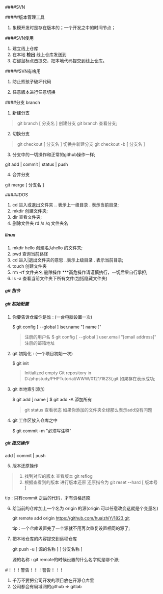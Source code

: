 ####SVN

#####版本管理工具

1. 象模开发时是存在版本的；一个开发之中的时间节点；

####SVN使用

1. 建立线上仓库
2. 在本地 **检出** 线上仓库发送到
3. 右键鼠标点击提交，把本地代码提交到线上仓库。

#####SVN有啥用

1. 防止熊孩子破坏代码

2. 任意版本进行任意切换

####分支 branch

1. 新建分支

> git branch [ 分支名 ] 创建分支
> git branch 查看分支;

2. 切换分支

> git checkout [ 分支名 ]
> 切换并新建分支 git checkout -b [ 分支名 ]

3. 分支中的一切操作和正常的github操作一样;

git add | commit | status | push

4. 合并分支

git merge [ 分支名 ]

#####DOS

1. cd 进入或退出文件夹  .. 表示上一级目录  . 表示当前目录;
2. mkdir 创建文件夹;
3. dir 查看文件夹;
4. 删除文件夹  rd /s /q 文件夹名

##### linux

1. mkdir hello 创建名为hello 的文件夹;
2. pwd 查询当前路径
3. cd 进入|退出文件夹的意思 ..表示上级目录 . 表示当前目录;
4. touch 创建文件夹
5. rm -rf 文件夹名 删除操作  ***高危操作请谨慎执行，一切后果自行承担;
6. ls -a 查看当前文件夹下所有文件(包括隐藏文件夹)

##### git 指令


##### git 初始配置

1. 你要告诉仓库你是谁 : (一台电脑设置一次)

      $ git config [ --global ] iser.name "[ name ]"
      >注册的用户名
      $ git config [ --global ] user.email "[email address]"
      >注册的邮箱地址

2. git 初始化 : (一个项目初始一次)

      $ git init

      >Initialized empty Git repository in
      D:/phpstudy/PHPTutorial/WWW/0121/1823/,git 如果存在表示成功;

3. git 本地索引添加

      $ git add [ name ]
      $ git add -A 添加所有

      > git status 查看状态
      > 如果你添加的文件夹全绿那么表示add没有问题

4. git 工作区放入仓库之中

      $ git commit -m "必须写注释"

##### git 提交操作

add | commit | push

5. 版本还原操作

> 1. 找到对应的版本  查看版本 git refiog
> 2. 根据查看到的版本  进行版本还原 还原指令为 git reset --hard [ 版本号 ]

tip : 只有commit 之后的代码，才有资格还原

6. 给当前的仓库加上一个名为 origin 的源(origin 可以任意改变这就是个变量名)

      git remote add origin
      https://github.com/huaizhiY/1823.git

      tip : 一个仓库设置完了一个源就不用再次重复设置相同的源了;

7. 把本地仓库的内容提交到远程仓库

   git push -u [ 源的名称 ] [ 分支名称 ]

   源的名称 : git remote的时候设置的什么名字就是哪个源;


#！！！警告！！！警告！！！

1. 千万不要把公司开发的项目放在开源仓库里
2. 公司都会有局域网的github => gitlab
